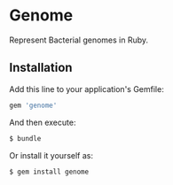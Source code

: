 # Genome

Represent Bacterial genomes in Ruby.

## Installation

Add this line to your application's Gemfile:

```ruby
gem 'genome'
```

And then execute:

```bash
$ bundle
```

Or install it yourself as:

```bash
$ gem install genome
```
